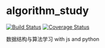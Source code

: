 # algorithm_study
[![Build Status](https://travis-ci.org/xiongxiong109/algorithm_study.svg?branch=master)](https://travis-ci.org/xiongxiong109/algorithm_study)
[![Coverage Status](https://coveralls.io/repos/github/xiongxiong109/algorithm_study/badge.svg)](https://coveralls.io/github/xiongxiong109/algorithm_study)


数据结构与算法学习 with js and python